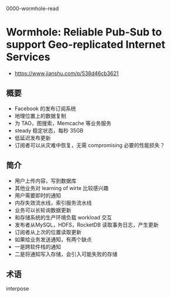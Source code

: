 0000-wormhole-read

# Wormhole: Reliable Pub-Sub to support Geo-replicated Internet Services
- https://www.jianshu.com/p/538d46cb3621

## 概要
- Facebook 的发布订阅系统
- 地理位置上的数据复制
- 为 TAO，图搜索，Memcache 等业务服务
- steady 稳定状态，每秒 35GB
- 低延迟发布更新
- 订阅者可以从灾难中恢复，无需 compromising 必要的性能损失？


## 简介
- 用户上传内容，写到数据库
- 其他业务对 learning of wirte 比较感兴趣
- 用户需要即时的通知
- 内存失效流水线，索引服务流水线
- 业务可以长轮询数据更新
- 和存储系统的生产环境负载 workload 交互
- 发布者从MySQL，HDFS，RocketDB 读取事务日志，产生更新
- 订阅者从上次的位置读取更新
- 如果给业务发送通知，有两个缺点
- 一是跨软件栈的通知
- 二是将通知写入存储，会引入可能失败的存储

## 术语
interpose
